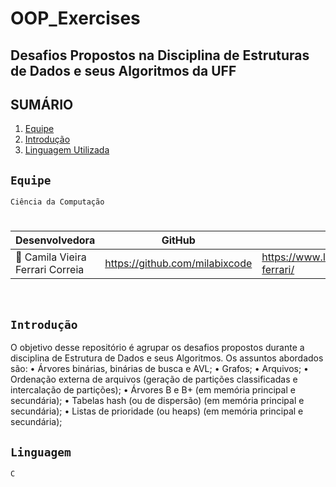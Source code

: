 # OOP_Exercises
## **Desafios Propostos na Disciplina de Estruturas de Dados e seus Algoritmos da UFF**

## SUMÁRIO

1. [Equipe](#Equipe)
2. [Introdução](#Introdução)
3. [Linguagem Utilizada](#Linguagem)


## ``Equipe``

``Ciência da Computação``
#  
|     Desenvolvedora      |    GitHub     |   LinkedIn   |
|-------------------------|---------------|--------------|
|👤 Camila Vieira Ferrari Correia|https://github.com/milabixcode|https://www.linkedin.com/in/camila-ferrari/|

<br>

## ``Introdução``

O objetivo desse repositório é agrupar os desafios propostos durante a disciplina de Estrutura de Dados e seus Algoritmos. Os assuntos abordados são:
• Árvores binárias, binárias de busca e AVL;
• Grafos;
• Arquivos;
• Ordenação externa de arquivos (geração de partições classificadas e intercalação de partições);
• Árvores B e B+ (em memória principal e secundária);
• Tabelas hash (ou de dispersão) (em memória principal e secundária);
• Listas de prioridade (ou heaps) (em memória principal e secundária);

## ``Linguagem``

``C``
